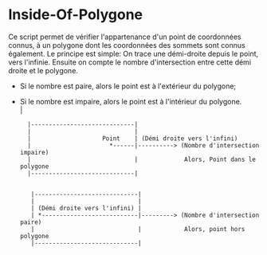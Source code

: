 # Inside-Of-Polygone
Ce script permet de vérifier l'appartenance d'un point de coordonnées connus, à un polygone dont les coordonnées des sommets sont connus également.
Le principe est simple: On trace une démi-droite depuis le point, vers l'infinie. Ensuite on compte le nombre d'intersection entre cette démi droite et le polygone.
  * Si le nombre est paire, alors le point est à l'extérieur du polygone;
  * Si le nombre est impaire, alors le point est à l'intérieur du polygone.  
|


          |-----------------------------|
          |                             |
          |                    Point    | (Démi droite vers l'infini)
          |                      *------|----------> (Nombre d'intersection impaire) 
          |                             |             Alors, Point dans le polygone
          |-----------------------------|

   
           |-----------------------------|
           |                             |
           | (Démi droite vers l'infini) |
           | *---------------------------|---------> (Nombre d'intersection paire)  
           |                             |            Alors, point hors polygone
           |-----------------------------|

